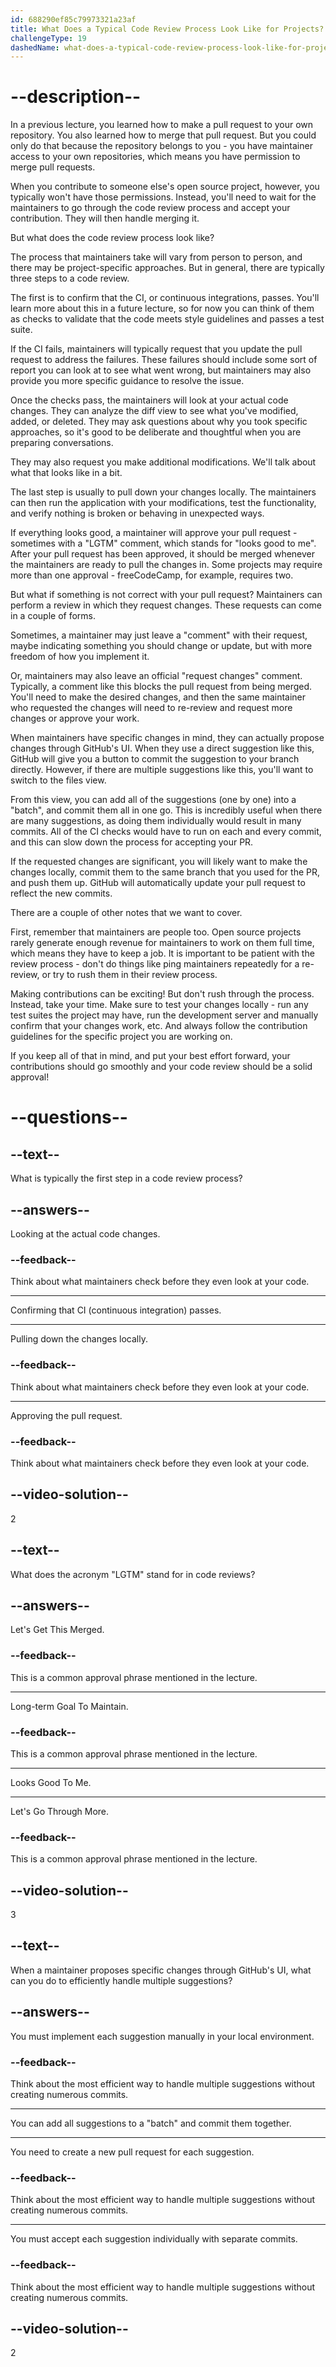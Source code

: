 ```yaml
---
id: 688290ef85c79973321a23af
title: What Does a Typical Code Review Process Look Like for Projects?
challengeType: 19
dashedName: what-does-a-typical-code-review-process-look-like-for-projects
---
```


# --description--

In a previous lecture, you learned how to make a pull request to your own repository. You also learned how to merge that pull request. But you could only do that because the repository belongs to you - you have maintainer access to your own repositories, which means you have permission to merge pull requests.

When you contribute to someone else's open source project, however, you typically won't have those permissions. Instead, you'll need to wait for the maintainers to go through the code review process and accept your contribution. They will then handle merging it.

But what does the code review process look like?

The process that maintainers take will vary from person to person, and there may be project-specific approaches. But in general, there are typically three steps to a code review.

The first is to confirm that the CI, or continuous integrations, passes. You'll learn more about this in a future lecture, so for now you can think of them as checks to validate that the code meets style guidelines and passes a test suite.

If the CI fails, maintainers will typically request that you update the pull request to address the failures. These failures should include some sort of report you can look at to see what went wrong, but maintainers may also provide you more specific guidance to resolve the issue.

Once the checks pass, the maintainers will look at your actual code changes. They can analyze the diff view to see what you've modified, added, or deleted. They may ask questions about why you took specific approaches, so it's good to be deliberate and thoughtful when you are preparing conversations.

They may also request you make additional modifications. We'll talk about what that looks like in a bit.

The last step is usually to pull down your changes locally. The maintainers can then run the application with your modifications, test the functionality, and verify nothing is broken or behaving in unexpected ways.

If everything looks good, a maintainer will approve your pull request - sometimes with a "LGTM" comment, which stands for "looks good to me". After your pull request has been approved, it should be merged whenever the maintainers are ready to pull the changes in. Some projects may require more than one approval - freeCodeCamp, for example, requires two.

But what if something is not correct with your pull request? Maintainers can perform a review in which they request changes. These requests can come in a couple of forms.

Sometimes, a maintainer may just leave a "comment" with their request, maybe indicating something you should change or update, but with more freedom of how you implement it.

Or, maintainers may also leave an official "request changes" comment. Typically, a comment like this blocks the pull request from being merged. You'll need to make the desired changes, and then the same maintainer who requested the changes will need to re-review and request more changes or approve your work.

When maintainers have specific changes in mind, they can actually propose changes through GitHub's UI. When they use a direct suggestion like this, GitHub will give you a button to commit the suggestion to your branch directly. However, if there are multiple suggestions like this, you'll want to switch to the files view.

From this view, you can add all of the suggestions (one by one) into a "batch", and commit them all in one go. This is incredibly useful when there are many suggestions, as doing them individually would result in many commits. All of the CI checks would have to run on each and every commit, and this can slow down the process for accepting your PR.

If the requested changes are significant, you will likely want to make the changes locally, commit them to the same branch that you used for the PR, and push them up. GitHub will automatically update your pull request to reflect the new commits.

There are a couple of other notes that we want to cover.

First, remember that maintainers are people too. Open source projects rarely generate enough revenue for maintainers to work on them full time, which means they have to keep a job. It is important to be patient with the review process - don't do things like ping maintainers repeatedly for a re-review, or try to rush them in their review process.

Making contributions can be exciting! But don't rush through the process. Instead, take your time. Make sure to test your changes locally - run any test suites the project may have, run the development server and manually confirm that your changes work, etc. And always follow the contribution guidelines for the specific project you are working on.

If you keep all of that in mind, and put your best effort forward, your contributions should go smoothly and your code review should be a solid approval!

# --questions--

## --text--

What is typically the first step in a code review process?

## --answers--

Looking at the actual code changes.

### --feedback--

Think about what maintainers check before they even look at your code.

---

Confirming that CI (continuous integration) passes.

---

Pulling down the changes locally.

### --feedback--

Think about what maintainers check before they even look at your code.

---

Approving the pull request.

### --feedback--

Think about what maintainers check before they even look at your code.

## --video-solution--

2

## --text--

What does the acronym "LGTM" stand for in code reviews?

## --answers--

Let's Get This Merged.

### --feedback--

This is a common approval phrase mentioned in the lecture.

---

Long-term Goal To Maintain.

### --feedback--

This is a common approval phrase mentioned in the lecture.

---

Looks Good To Me.

---

Let's Go Through More.

### --feedback--

This is a common approval phrase mentioned in the lecture.

## --video-solution--

3

## --text--

When a maintainer proposes specific changes through GitHub's UI, what can you do to efficiently handle multiple suggestions?

## --answers--

You must implement each suggestion manually in your local environment.

### --feedback--

Think about the most efficient way to handle multiple suggestions without creating numerous commits.

---

You can add all suggestions to a "batch" and commit them together.

---

You need to create a new pull request for each suggestion.

### --feedback--

Think about the most efficient way to handle multiple suggestions without creating numerous commits.

---

You must accept each suggestion individually with separate commits.

### --feedback--

Think about the most efficient way to handle multiple suggestions without creating numerous commits.

## --video-solution--

2
